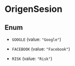 

# OrigenSesion

## Enum


* `GOOGLE` (value: `"Google"`)

* `FACEBOOK` (value: `"Facebook"`)

* `RISK` (value: `"Risk"`)



